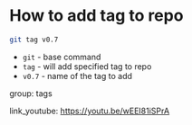 # How to add tag to repo

```bash
git tag v0.7
```

- `git` - base command
- `tag` - will add specified tag to repo
- `v0.7` - name of the tag to add

group: tags


link_youtube: https://youtu.be/wEEI81iSPrA
